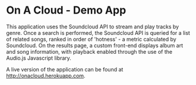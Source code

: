On A Cloud - Demo App
=======

This application uses the Soundcloud API to stream and play tracks by genre. Once a search is performed, the
Soundcloud API is queried for a list of related songs, ranked in order of 'hotness' - a metric calculated by Soundcloud.
On the results page, a custom front-end displays album art and song information, with playback enabled through the use
of the Audio.js Javascript library. 

A live version of the application can be found at http://onacloud.herokuapp.com.
